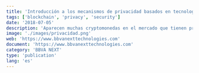 ```yaml
---
title: 'Introducción a los mecanismos de privacidad basados en tecnología blockchain'
tags: ['blockchain', 'privacy', 'security']
date: '2018-07-05'
description: 'Aparecen muchas cryptomonedas en el mercado que tienen propiedad respecto a privacidad innovadoras y que generan casos de uso que podrían ser revoluciones en el mercado. En este documento se analizan las alternativas más destacadas a bajo nivel.'
image: './images/privacidad.png'
web: 'https://www.bbvanexttechnologies.com'
document: 'https://www.bbvanexttechnologies.com'
category: 'BBVA NEXT'
type: 'publication'
lang: 'es'
---
```

